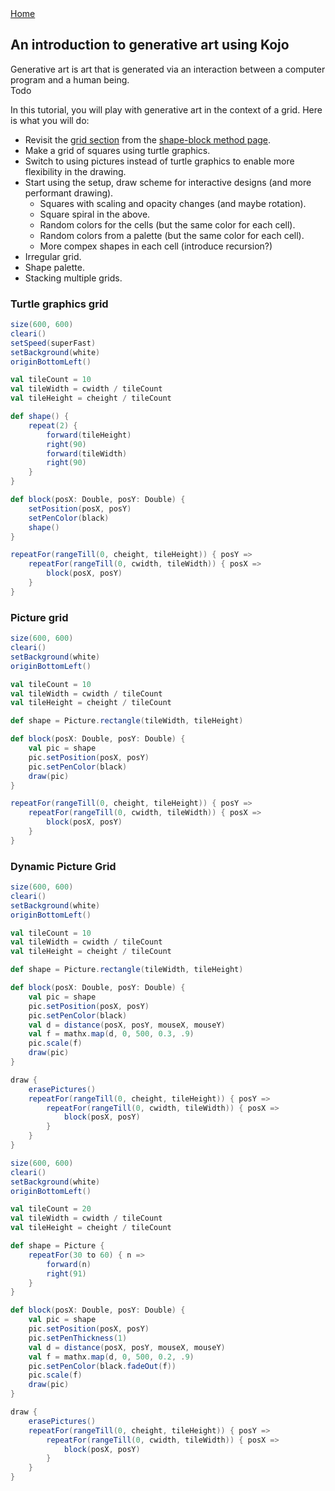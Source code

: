 <div class="nav">
  <a href="../index.html">Home</a>
</div>

## An introduction to generative art using Kojo

Generative art is art that is generated via an interaction between a computer program and a human being.  
Todo

In this tutorial, you will play with generative art in the context of a grid. Here is what you will do:
* Revisit the [grid section](../art/shape-block.html#block-moves-around-grid) from the [shape-block method page](../art/shape-block.html).
* Make a grid of squares using turtle graphics.
* Switch to using pictures instead of turtle graphics to enable more flexibility in the drawing.
* Start using the setup, draw scheme for interactive designs (and more performant drawing).
  * Squares with scaling and opacity changes (and maybe rotation).
  * Square spiral in the above.
  * Random colors for the cells (but the same color for each cell).
  * Random colors from a palette (but the same color for each cell).
  * More compex shapes in each cell (introduce recursion?)
* Irregular grid.
* Shape palette.
* Stacking multiple grids.

### Turtle graphics grid
```scala
size(600, 600)
cleari()
setSpeed(superFast)
setBackground(white)
originBottomLeft()

val tileCount = 10
val tileWidth = cwidth / tileCount
val tileHeight = cheight / tileCount

def shape() {
    repeat(2) {
        forward(tileHeight)
        right(90)
        forward(tileWidth)
        right(90)
    }
}

def block(posX: Double, posY: Double) {
    setPosition(posX, posY)
    setPenColor(black)
    shape()
}

repeatFor(rangeTill(0, cheight, tileHeight)) { posY =>
    repeatFor(rangeTill(0, cwidth, tileWidth)) { posX =>
        block(posX, posY)
    }
}
```

### Picture grid
```scala
size(600, 600)
cleari()
setBackground(white)
originBottomLeft()

val tileCount = 10
val tileWidth = cwidth / tileCount
val tileHeight = cheight / tileCount

def shape = Picture.rectangle(tileWidth, tileHeight)

def block(posX: Double, posY: Double) {
    val pic = shape
    pic.setPosition(posX, posY)
    pic.setPenColor(black)
    draw(pic)
}

repeatFor(rangeTill(0, cheight, tileHeight)) { posY =>
    repeatFor(rangeTill(0, cwidth, tileWidth)) { posX =>
        block(posX, posY)
    }
}
```

### Dynamic Picture Grid
```scala
size(600, 600)
cleari()
setBackground(white)
originBottomLeft()

val tileCount = 10
val tileWidth = cwidth / tileCount
val tileHeight = cheight / tileCount

def shape = Picture.rectangle(tileWidth, tileHeight)

def block(posX: Double, posY: Double) {
    val pic = shape
    pic.setPosition(posX, posY)
    pic.setPenColor(black)
    val d = distance(posX, posY, mouseX, mouseY)
    val f = mathx.map(d, 0, 500, 0.3, .9)
    pic.scale(f)
    draw(pic)
}

draw {
    erasePictures()
    repeatFor(rangeTill(0, cheight, tileHeight)) { posY =>
        repeatFor(rangeTill(0, cwidth, tileWidth)) { posX =>
            block(posX, posY)
        }
    }
}
```

```scala
size(600, 600)
cleari()
setBackground(white)
originBottomLeft()

val tileCount = 20
val tileWidth = cwidth / tileCount
val tileHeight = cheight / tileCount

def shape = Picture {
    repeatFor(30 to 60) { n =>
        forward(n)
        right(91)
    }
}

def block(posX: Double, posY: Double) {
    val pic = shape
    pic.setPosition(posX, posY)
    pic.setPenThickness(1)
    val d = distance(posX, posY, mouseX, mouseY)
    val f = mathx.map(d, 0, 500, 0.2, .9)
    pic.setPenColor(black.fadeOut(f))
    pic.scale(f)
    draw(pic)
}

draw {
    erasePictures()
    repeatFor(rangeTill(0, cheight, tileHeight)) { posY =>
        repeatFor(rangeTill(0, cwidth, tileWidth)) { posX =>
            block(posX, posY)
        }
    }
}
```